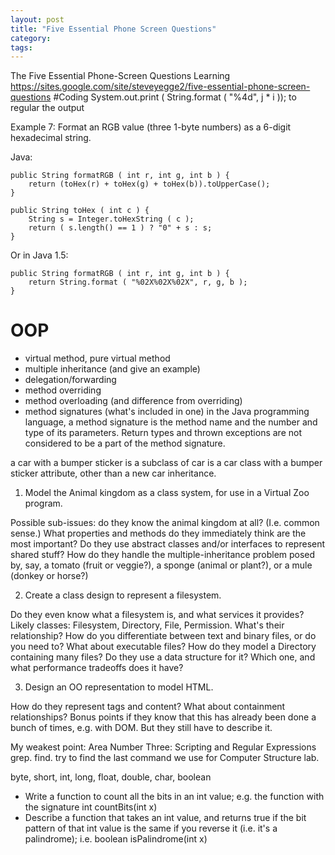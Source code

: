 ```yaml
---
layout: post
title: "Five Essential Phone Screen Questions"
category:
tags:
---
```

The Five Essential Phone-Screen Questions Learning
https://sites.google.com/site/steveyegge2/five-essential-phone-screen-questions
#Coding
System.out.print ( String.format ( "%4d", j * i )); to regular the output

Example 7:  Format an RGB value (three 1-byte numbers) as a 6-digit hexadecimal string.

Java:

    public String formatRGB ( int r, int g, int b ) {
        return (toHex(r) + toHex(g) + toHex(b)).toUpperCase();
    }

    public String toHex ( int c ) {
        String s = Integer.toHexString ( c );
        return ( s.length() == 1 ) ? "0" + s : s;
    }
Or in Java 1.5:

    public String formatRGB ( int r, int g, int b ) {
        return String.format ( "%02X%02X%02X", r, g, b );
    }

# OOP
* virtual method, pure virtual method
* multiple inheritance (and give an example)
* delegation/forwarding
* method overriding
* method overloading (and difference from overriding)
* method signatures (what's included in one)
in the Java programming language, a method signature is the method name and the number and type of its parameters. Return types and thrown exceptions are not considered to be a part of the method signature.


a car with a bumper sticker is a subclass of car is a car class with a bumper sticker attribute, other than a new car inheritance.

1. Model the Animal kingdom as a class system, for use in a Virtual Zoo program.

Possible sub-issues: do they know the animal kingdom at all? (I.e. common sense.) What properties and methods do they immediately think are the most important? Do they use abstract classes and/or interfaces to represent shared stuff? How do they handle the multiple-inheritance problem posed by, say, a tomato (fruit or veggie?), a sponge (animal or plant?), or a mule (donkey or horse?)

2. Create a class design to represent a filesystem.

Do they even know what a filesystem is, and what services it provides? Likely classes: Filesystem, Directory, File, Permission. What's their relationship? How do you differentiate between text and binary files, or do you need to? What about executable files? How do they model a Directory containing many files? Do they use a data structure for it? Which one, and what performance tradeoffs does it have?

3. Design an OO representation to model HTML.

How do they represent tags and content? What about containment relationships? Bonus points if they know that this has already been done a bunch of times, e.g. with DOM. But they still have to describe it.


My weakest point: Area Number Three: Scripting and Regular Expressions
grep. find. try to find the last command we use for Computer Structure lab.


byte, short, int, long, float, double, char, boolean
* Write a function to count all the bits in an int value; e.g. the function with the signature int countBits(int x)
* Describe a function that takes an int value, and returns true if the bit pattern of that int value is the same if you reverse it (i.e. it's a palindrome); i.e. boolean isPalindrome(int x)
